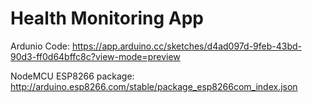 # Health Monitoring App


Ardunio Code: https://app.arduino.cc/sketches/d4ad097d-9feb-43bd-90d3-ff0d64bffc8c?view-mode=preview

NodeMCU ESP8266 package: http://arduino.esp8266.com/stable/package_esp8266com_index.json

